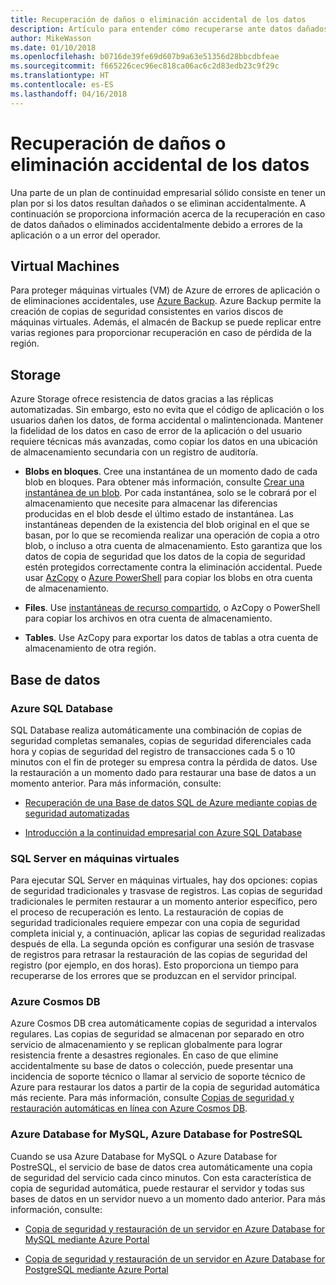 ```yaml
---
title: Recuperación de daños o eliminación accidental de los datos
description: Artículo para entender cómo recuperarse ante datos dañados o eliminación accidental de datos y para diseñar aplicaciones resistentes, con alta disponibilidad y con tolerancia a errores, así como para planear la recuperación ante desastres
author: MikeWasson
ms.date: 01/10/2018
ms.openlocfilehash: b0716de39fe69d607b9a63e51356d28bbcdbfeae
ms.sourcegitcommit: f665226cec96ec818ca06ac6c2d83edb23c9f29c
ms.translationtype: HT
ms.contentlocale: es-ES
ms.lasthandoff: 04/16/2018
---
```

# <a name="recover-from-data-corruption-or-accidental-deletion"></a>Recuperación de daños o eliminación accidental de los datos 

Una parte de un plan de continuidad empresarial sólido consiste en tener un plan por si los datos resultan dañados o se eliminan accidentalmente. A continuación se proporciona información acerca de la recuperación en caso de datos dañados o eliminados accidentalmente debido a errores de la aplicación o a un error del operador.

## <a name="virtual-machines"></a>Virtual Machines

Para proteger máquinas virtuales (VM) de Azure de errores de aplicación o de eliminaciones accidentales, use [Azure Backup](/azure/backup/). Azure Backup permite la creación de copias de seguridad consistentes en varios discos de máquinas virtuales. Además, el almacén de Backup se puede replicar entre varias regiones para proporcionar recuperación en caso de pérdida de la región.

## <a name="storage"></a>Storage

Azure Storage ofrece resistencia de datos gracias a las réplicas automatizadas. Sin embargo, esto no evita que el código de aplicación o los usuarios dañen los datos, de forma accidental o malintencionada. Mantener la fidelidad de los datos en caso de error de la aplicación o del usuario requiere técnicas más avanzadas, como copiar los datos en una ubicación de almacenamiento secundaria con un registro de auditoría. 

- **Blobs en bloques**. Cree una instantánea de un momento dado de cada blob en bloques. Para obtener más información, consulte [Crear una instantánea de un blob](/rest/api/storageservices/creating-a-snapshot-of-a-blob). Por cada instantánea, solo se le cobrará por el almacenamiento que necesite para almacenar las diferencias producidas en el blob desde el último estado de instantánea. Las instantáneas dependen de la existencia del blob original en el que se basan, por lo que se recomienda realizar una operación de copia a otro blob, o incluso a otra cuenta de almacenamiento. Esto garantiza que los datos de copia de seguridad que los datos de la copia de seguridad estén protegidos correctamente contra la eliminación accidental. Puede usar [AzCopy](/azure/storage/common/storage-use-azcopy) o [Azure PowerShell](/azure/storage/common/storage-powershell-guide-full) para copiar los blobs en otra cuenta de almacenamiento.

- **Files**. Use [instantáneas de recurso compartido](/azure/storage/files/storage-snapshots-files), o AzCopy o PowerShell para copiar los archivos en otra cuenta de almacenamiento.

- **Tables**. Use AzCopy para exportar los datos de tablas a otra cuenta de almacenamiento de otra región.

## <a name="database"></a>Base de datos

### <a name="azure-sql-database"></a>Azure SQL Database 

SQL Database realiza automáticamente una combinación de copias de seguridad completas semanales, copias de seguridad diferenciales cada hora y copias de seguridad del registro de transacciones cada 5 o 10 minutos con el fin de proteger su empresa contra la pérdida de datos. Use la restauración a un momento dado para restaurar una base de datos a un momento anterior. Para más información, consulte:

- [Recuperación de una Base de datos SQL de Azure mediante copias de seguridad automatizadas](/azure/sql-database/sql-database-recovery-using-backups)

- [Introducción a la continuidad empresarial con Azure SQL Database](/azure/sql-database/sql-database-business-continuity)

### <a name="sql-server-on-vms"></a>SQL Server en máquinas virtuales

Para ejecutar SQL Server en máquinas virtuales, hay dos opciones: copias de seguridad tradicionales y trasvase de registros. Las copias de seguridad tradicionales le permiten restaurar a un momento anterior específico, pero el proceso de recuperación es lento. La restauración de copias de seguridad tradicionales requiere empezar con una copia de seguridad completa inicial y, a continuación, aplicar las copias de seguridad realizadas después de ella. La segunda opción es configurar una sesión de trasvase de registros para retrasar la restauración de las copias de seguridad del registro (por ejemplo, en dos horas). Esto proporciona un tiempo para recuperarse de los errores que se produzcan en el servidor principal.

### <a name="azure-cosmos-db"></a>Azure Cosmos DB

Azure Cosmos DB crea automáticamente copias de seguridad a intervalos regulares. Las copias de seguridad se almacenan por separado en otro servicio de almacenamiento y se replican globalmente para lograr resistencia frente a desastres regionales. En caso de que elimine accidentalmente su base de datos o colección, puede presentar una incidencia de soporte técnico o llamar al servicio de soporte técnico de Azure para restaurar los datos a partir de la copia de seguridad automática más reciente. Para más información, consulte [Copias de seguridad y restauración automáticas en línea con Azure Cosmos DB](/azure/cosmos-db/online-backup-and-restore).

### <a name="azure-database-for-mysql-azure-database-for-postresql"></a>Azure Database for MySQL, Azure Database for PostreSQL

Cuando se usa Azure Database for MySQL o Azure Database for PostreSQL, el servicio de base de datos crea automáticamente una copia de seguridad del servicio cada cinco minutos. Con esta característica de copia de seguridad automática, puede restaurar el servidor y todas sus bases de datos en un servidor nuevo a un momento dado anterior. Para más información, consulte:

- [Copia de seguridad y restauración de un servidor en Azure Database for MySQL mediante Azure Portal](/azure/mysql/howto-restore-server-portal)

- [Copia de seguridad y restauración de un servidor en Azure Database for PostgreSQL mediante Azure Portal](/azure/postgresql/howto-restore-server-portal)

